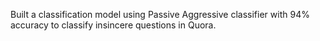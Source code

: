 Built a classification model using Passive Aggressive classifier with 94% accuracy to classify insincere questions in Quora.
